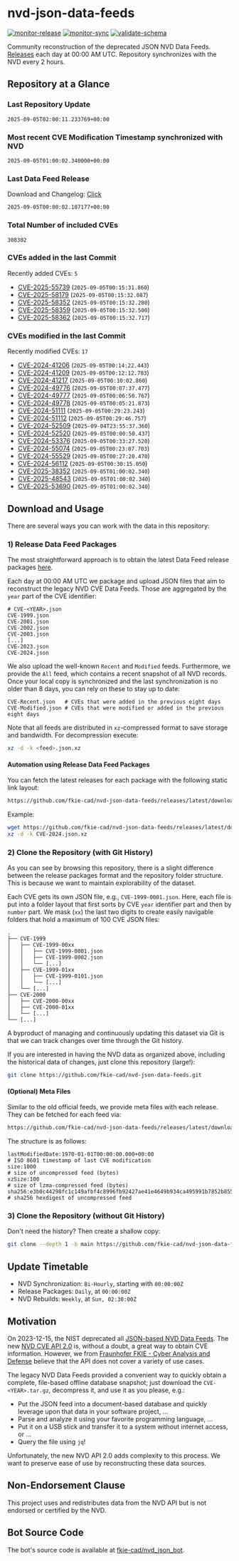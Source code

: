 # nvd-json-data-feeds

[![monitor-release](https://github.com/fkie-cad/nvd-json-data-feeds/actions/workflows/monitor_release.yml/badge.svg)](https://github.com/fkie-cad/nvd-json-data-feeds/actions/workflows/monitor_release.yml)
[![monitor-sync](https://github.com/fkie-cad/nvd-json-data-feeds/actions/workflows/monitor_sync.yml/badge.svg)](https://github.com/fkie-cad/nvd-json-data-feeds/actions/workflows/monitor_sync.yml)
[![validate-schema](https://github.com/fkie-cad/nvd-json-data-feeds/actions/workflows/validate_schema.yml/badge.svg)](https://github.com/fkie-cad/nvd-json-data-feeds/actions/workflows/validate_schema.yml)

Community reconstruction of the deprecated JSON NVD Data Feeds.
[Releases](https://github.com/fkie-cad/nvd-json-data-feeds/releases/latest) each day at 00:00 AM UTC.
Repository synchronizes with the NVD every 2 hours.

## Repository at a Glance

### Last Repository Update

```plain
2025-09-05T02:00:11.233769+00:00
```

### Most recent CVE Modification Timestamp synchronized with NVD

```plain
2025-09-05T01:00:02.340000+00:00
```

### Last Data Feed Release

Download and Changelog: [Click](https://github.com/fkie-cad/nvd-json-data-feeds/releases/latest)

```plain
2025-09-05T00:00:02.107177+00:00
```

### Total Number of included CVEs

```plain
308302
```

### CVEs added in the last Commit

Recently added CVEs: `5`

- [CVE-2025-55739](CVE-2025/CVE-2025-557xx/CVE-2025-55739.json) (`2025-09-05T00:15:31.860`)
- [CVE-2025-58179](CVE-2025/CVE-2025-581xx/CVE-2025-58179.json) (`2025-09-05T00:15:32.087`)
- [CVE-2025-58352](CVE-2025/CVE-2025-583xx/CVE-2025-58352.json) (`2025-09-05T00:15:32.280`)
- [CVE-2025-58359](CVE-2025/CVE-2025-583xx/CVE-2025-58359.json) (`2025-09-05T00:15:32.500`)
- [CVE-2025-58362](CVE-2025/CVE-2025-583xx/CVE-2025-58362.json) (`2025-09-05T00:15:32.717`)


### CVEs modified in the last Commit

Recently modified CVEs: `17`

- [CVE-2024-41206](CVE-2024/CVE-2024-412xx/CVE-2024-41206.json) (`2025-09-05T00:14:22.443`)
- [CVE-2024-41209](CVE-2024/CVE-2024-412xx/CVE-2024-41209.json) (`2025-09-05T00:12:12.703`)
- [CVE-2024-41217](CVE-2024/CVE-2024-412xx/CVE-2024-41217.json) (`2025-09-05T00:10:02.860`)
- [CVE-2024-49776](CVE-2024/CVE-2024-497xx/CVE-2024-49776.json) (`2025-09-05T00:07:37.477`)
- [CVE-2024-49777](CVE-2024/CVE-2024-497xx/CVE-2024-49777.json) (`2025-09-05T00:06:50.767`)
- [CVE-2024-49778](CVE-2024/CVE-2024-497xx/CVE-2024-49778.json) (`2025-09-05T00:05:21.873`)
- [CVE-2024-51111](CVE-2024/CVE-2024-511xx/CVE-2024-51111.json) (`2025-09-05T00:29:23.243`)
- [CVE-2024-51112](CVE-2024/CVE-2024-511xx/CVE-2024-51112.json) (`2025-09-05T00:29:46.757`)
- [CVE-2024-52509](CVE-2024/CVE-2024-525xx/CVE-2024-52509.json) (`2025-09-04T23:55:37.360`)
- [CVE-2024-52520](CVE-2024/CVE-2024-525xx/CVE-2024-52520.json) (`2025-09-05T00:00:50.437`)
- [CVE-2024-53376](CVE-2024/CVE-2024-533xx/CVE-2024-53376.json) (`2025-09-05T00:33:27.520`)
- [CVE-2024-55074](CVE-2024/CVE-2024-550xx/CVE-2024-55074.json) (`2025-09-05T00:23:07.703`)
- [CVE-2024-55529](CVE-2024/CVE-2024-555xx/CVE-2024-55529.json) (`2025-09-05T00:27:20.470`)
- [CVE-2024-56112](CVE-2024/CVE-2024-561xx/CVE-2024-56112.json) (`2025-09-05T00:30:15.050`)
- [CVE-2025-38352](CVE-2025/CVE-2025-383xx/CVE-2025-38352.json) (`2025-09-05T01:00:02.340`)
- [CVE-2025-48543](CVE-2025/CVE-2025-485xx/CVE-2025-48543.json) (`2025-09-05T01:00:02.340`)
- [CVE-2025-53690](CVE-2025/CVE-2025-536xx/CVE-2025-53690.json) (`2025-09-05T01:00:02.340`)


## Download and Usage

There are several ways you can work with the data in this repository:

### 1) Release Data Feed Packages

The most straightforward approach is to obtain the latest Data Feed release packages [here](https://github.com/fkie-cad/nvd-json-data-feeds/releases/latest).

Each day at 00:00 AM UTC we package and upload JSON files that aim to reconstruct the legacy NVD CVE Data Feeds.
Those are aggregated by the `year` part of the CVE identifier:

```
# CVE-<YEAR>.json
CVE-1999.json
CVE-2001.json
CVE-2002.json
CVE-2003.json
[...]
CVE-2023.json
CVE-2024.json
```

We also upload the well-known `Recent` and `Modified` feeds.
Furthermore, we provide the `All` feed, which contains a recent snapshot of all NVD records.
Once your local copy is synchronized and the last synchronization is no older than 8 days, you can rely on these to stay up to date:

```plain
CVE-Recent.json   # CVEs that were added in the previous eight days
CVE-Modified.json # CVEs that were modified or added in the previous eight days
```

Note that all feeds are distributed in `xz`-compressed format to save storage and bandwidth.
For decompression execute:

```sh
xz -d -k <feed>.json.xz
```

#### Automation using Release Data Feed Packages

You can fetch the latest releases for each package with the following static link layout:

```sh
https://github.com/fkie-cad/nvd-json-data-feeds/releases/latest/download/CVE-<YEAR>.json.xz
```

Example:

```sh
wget https://github.com/fkie-cad/nvd-json-data-feeds/releases/latest/download/CVE-2024.json.xz
xz -d -k CVE-2024.json.xz
```

### 2) Clone the Repository (with Git History)

As you can see by browsing this repository, there is a slight difference between the release packages format and the repository folder structure.
This is because we want to maintain explorability of the dataset.

Each CVE gets its own JSON file, e.g., `CVE-1999-0001.json`.
Here, each file is put into a folder layout that first sorts by CVE `year` identifier part and then by `number` part.
We mask (`xx`) the last two digits to create easily navigable folders that hold a maximum of 100 CVE JSON files:

```plain
.
├── CVE-1999
│   ├── CVE-1999-00xx
│   │   ├── CVE-1999-0001.json
│   │   ├── CVE-1999-0002.json
│   │   └── [...]
│   ├── CVE-1999-01xx
│   │   ├── CVE-1999-0101.json
│   │   └── [...]
│   └── [...]
├── CVE-2000
│   ├── CVE-2000-00xx
│   ├── CVE-2000-01xx
│   └── [...]
└── [...]
```

A byproduct of managing and continuously updating this dataset via Git is that we can track changes over time through the Git history.

If you are interested in having the NVD data as organized above, including the historical data of changes, just clone this repository (large!):

```sh
git clone https://github.com/fkie-cad/nvd-json-data-feeds.git
```

#### (Optional) Meta Files

Similar to the old official feeds, we provide meta files with each release. They can be fetched for each feed via:

```sh
https://github.com/fkie-cad/nvd-json-data-feeds/releases/latest/download/CVE-<YEAR>.meta
```

The structure is as follows:

```plain
lastModifiedDate:1970-01-01T00:00:00.000+00:00                          # ISO 8601 timestamp of last CVE modification
size:1000                                                               # size of uncompressed feed (bytes)
xzSize:100                                                              # size of lzma-compressed feed (bytes)
sha256:e3b0c44298fc1c149afbf4c8996fb92427ae41e4649b934ca495991b7852b855 # sha256 hexdigest of uncompressed feed
```

### 3) Clone the Repository (without Git History)

Don't need the history? Then create a shallow copy:

```sh
git clone --depth 1 -b main https://github.com/fkie-cad/nvd-json-data-feeds.git
```


## Update Timetable

* NVD Synchronization: `Bi-Hourly`, starting with `00:00:00Z`
* Release Packages: `Daily`, at `00:00:00Z`
* NVD Rebuilds: `Weekly`, at `Sun, 02:30:00Z`


## Motivation

On 2023-12-15, the NIST deprecated all [JSON-based NVD Data Feeds](https://nvd.nist.gov/vuln/data-feeds#divRetirementBanner-1).
The new [NVD CVE API 2.0](https://nvd.nist.gov/developers/vulnerabilities) is, without a doubt, a great way to obtain CVE information.
However, we from [Fraunhofer FKIE - Cyber Analysis and Defense](https://www.fkie.fraunhofer.de/en/departments/cad.html) believe that the API does not cover a variety of use cases.

The legacy NVD Data Feeds provided a convenient way to quickly obtain a complete, file-based offline database snapshot; just download the `CVE-<YEAR>.tar.gz`, decompress it, and use it as you please, e.g.:

- Put the JSON feed into a document-based database and quickly leverage upon that data in your software project, ...
- Parse and analyze it using your favorite programming language, ...
- Put it on a USB stick and transfer it to a system without internet access, or ...
- Query the file using `jq`!

Unfortunately, the new NVD API 2.0 adds complexity to this process.
We want to preserve ease of use by reconstructing these data sources.

## Non-Endorsement Clause

This project uses and redistributes data from the NVD API but is not endorsed or certified by the NVD.

## Bot Source Code

The bot's source code is available at [fkie-cad/nvd\_json\_bot](https://github.com/fkie-cad/nvd_json_bot).